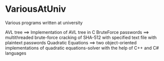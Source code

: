 # VariousAtUniv
Various programs written at university

AVL tree ==> Implementation of AVL tree in C
BruteForce passwords ==> multithreaded brute-force cracking of SHA-512 with specified text file with plaintext passwords
Quadratic Equations ==> two object-oriented implementations of quadratic equations-solver with the help of C++ and C# languages
